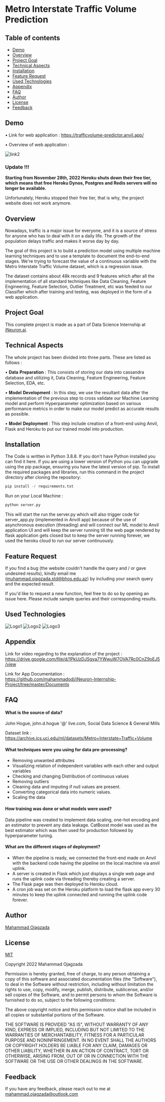 
# Metro Interstate Traffic Volume Prediction



## Table of contents
* [Demo](#demo)
* [Overview](#overview)
* [Project Goal](#project-goal)
* [Technical Aspects](#technical-aspects)
* [Installation](#installation)
* [Feature Request](#feature-request)
* [Used Technologies](#used-technologies)
* [Appendix](#appendix)
* [FAQ](#faq) 
* [Author](#author)
* [License](#license)
* [Feedback](#feedback)

## Demo
• Link for web application : https://trafficvolume-predictor.anvil.app/

• Overview of web application :

![link2](https://media.giphy.com/media/Oot57tTVWNL4tQmT1G/giphy.gif)

### Update !!!
**Starting from November 28th, 2022 Heroku shuts down their free tier, which means that free Heroku Dynos, Postgres and Redis servers will no longer be available.**

Unfortunately, Heroku stopped their free tier, that is why, the project website does not work anymore.

## Overview
Nowadays, traffic is a major issue for everyone, and it is a source of stress for anyone
who has to deal with it on a daily life. The growth of the population delays traffic and
makes it worse day by day. 

The goal of this project is to build a prediction model using multiple machine learning
techniques and to use a template to document the end-to-end stages. We're trying to
forecast the value of a continuous variable with the Metro Interstate Traffic Volume
dataset, which is a regression issue.

The dataset contains about 48k records and 9 features which after all the implementation of all standard techniques like Data Cleaning, Feature Engineering, Feature Selection, Outlier Treatment, etc was feeded to our Classifier which after training and testing, was deployed in the form of a web application.
## Project Goal
This complete project is made as a part of Data Science Internship at [iNeuron.ai](https://internship.ineuron.ai/).
## Technical Aspects
The whole project has been divided into three parts. These are listed as follows :

• 	𝐃𝐚𝐭𝐚 𝐏𝐫𝐞𝐩𝐚𝐫𝐚𝐭𝐢𝐨𝐧 : This consists of storing our data into cassandra database and utilizing it, Data Cleaning, Feature Engineering, Feature Selection, EDA, etc.

• 	𝐌𝐨𝐝𝐞𝐥 𝐃𝐞𝐯𝐞𝐥𝐨𝐩𝐦𝐞𝐧𝐭 : In this step, we use the resultant data after the implementation of the previous step to cross validate our Machine Learning model and perform Hyperparameter optimization based on various performance metrics in order to make our model predict as accurate results as possible.

• 	𝐌𝐨𝐝𝐞𝐥 𝐃𝐞𝐩𝐥𝐨𝐲𝐦𝐞𝐧𝐭 : This step include creation of a front-end using Anvil, Flask and Heroku to put our trained model into production.
## Installation
The Code is written in Python 3.8.8. If you don't have Python installed you can find it here. If you are using a lower version of Python you can upgrade using the pip package, ensuring you have the latest version of pip. To install the required packages and libraries, run this command in the project directory after cloning the repository:
```bash
pip install -r requirements.txt
```
Run on your Local Machine :

```bash
python server.py
```
This will start the run the server.py which will also trigger code for server_app.py (implemented in Anvill app) because of the use of asynchronous execution (threading) and will connect our ML model to Anvil application UI and will keep the server running till the web page rendered by flask application gets closed but to keep the server running forever, we used the heroku cloud to run our server continuously.
## Feature Request
If you find a bug (the website couldn't handle the query and / or gave undesired results), kindly email me (muhammad.ojagzada.std@bhos.edu.az) by including your search query and the expected result.

If you'd like to request a new function, feel free to do so by opening an issue here. Please include sample queries and their corresponding results.
## Used Technologies
![Logo1](https://www.vnurture.in/wp-content/uploads/2021/06/python.png)
![Logo2](https://encrypted-tbn0.gstatic.com/images?q=tbn:ANd9GcQ3rMs98s7QnAaOQ_Svrr2YlofhsRY00zAazntxoaIhHEsGI-PAr38hYZTN_gkS27T0-g&usqp=CAU)
![Logo3](https://www.realwire.com/twitter_writeitfiles/anvil-logo.jpg)




## Appendix
Link for video regarding to the explanation of the project :  
https://drive.google.com/file/d/1PkUzDJSgya7YWwuW7OVA7Rc0CnZ9oEJ5/view

Link for App Documentation :    
https://github.com/mahammadodj/iNeuron-Internship-Project/tree/master/Documents


## FAQ

#### What is the source of data?
John Hogue, john.d.hogue '@' live.com, Social Data Science & General Mills

Dataset link : 
https://archive.ics.uci.edu/ml/datasets/Metro+Interstate+Traffic+Volume


#### What techniques were you using for data pre-processing?
* Removing unwanted attributes
* Visualizing  relation of independent variables with each other and output variables
* Checking and changing Distribution of continuous values
* Removing outliers
* Cleaning data and imputing if null values are present. 
* Converting categorical data into numeric values.
* Scaling the data

#### How training was done or what models were used?

Data pipeline was created to implement data scaling, one-hot encoding and an estimator to prevent any data leakage. 
CatBoost model was used as the best estimator which was then used for production followed by hyperparameter tuning.

#### What are the different stages of deployment?

* When the pipeline is ready, we connected the front-end made on Anvil with the backend code having the pipeline on the local machine via anvil uplink. 
* A server is created in Flask which just displays a single web page and runs the uplink code via threading thereby creating a server.
* The Flask page was then deployed to Heroku cloud.
* A cron job was set on the Heroku platform to load the flask app every 30 minutes to keep the uplink connected and running the uplink code forever.


## Author

 [Mahammad Ojagzada](https://www.linkedin.com/in/mahammad-ojagzada/)


## License

[MIT](https://choosealicense.com/licenses/mit/)

Copyright 2022 Mahammad Ojagzada

Permission is hereby granted, free of charge, to any person obtaining a copy of this software and associated documentation files (the "Software"), to deal in the Software without restriction, including without limitation the rights to use, copy, modify, merge, publish, distribute, sublicense, and/or sell copies of the Software, and to permit persons to whom the Software is furnished to do so, subject to the following conditions:

The above copyright notice and this permission notice shall be included in all copies or substantial portions of the Software.

THE SOFTWARE IS PROVIDED "AS IS", WITHOUT WARRANTY OF ANY KIND, EXPRESS OR IMPLIED, INCLUDING BUT NOT LIMITED TO THE WARRANTIES OF MERCHANTABILITY, FITNESS FOR A PARTICULAR PURPOSE AND NONINFRINGEMENT. IN NO EVENT SHALL THE AUTHORS OR COPYRIGHT HOLDERS BE LIABLE FOR ANY CLAIM, DAMAGES OR OTHER LIABILITY, WHETHER IN AN ACTION OF CONTRACT, TORT OR OTHERWISE, ARISING FROM, OUT OF OR IN CONNECTION WITH THE SOFTWARE OR THE USE OR OTHER DEALINGS IN THE SOFTWARE.
## Feedback

If you have any feedback, please reach out to me at mahammad.ojagzada@outlook.com

